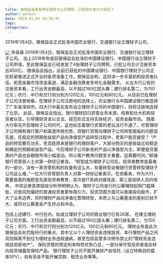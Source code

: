 ```yaml
---
title: 银保监会再发两张理财子公司牌照，已有四大家大行获批了
author: wetech
date: 2019-01-04 19:38:35
tags: 
categories: 
---
```

2019年1月4日，银保监会正式批准中国农业银行、交通银行设立理财子公司。
<!-- more -->
<img align="center" border="0" src="https://imgcdn.yicai.com/uppics/images/2019/01/12e28819b60681750b6317758bf3af44.jpg" />
宋易康
2019年1月4日，银保监会正式批准中国农业银行、交通银行设立理财子公司。
加上2018年年底前银保监会批准的中国建设银行、中国银行设立理财子公司申请，至此银保监会已经发放了4张理财子公司牌照，已批公司合计注册资本达450亿。
银保监会指出，此前已获批的中国建设银行、中国银行理财子公司正在抓紧推进正式开业的各项准备工作。银保监会称，这将进一步丰富机构投资者队伍，拓宽金融市场资金渠道，满足金融消费者多样化金融需求。
从五大行公告的注册资本看，工行出资金额最高，以不超过160亿拔头筹；建行排名第二，为150亿元；农行、中行和交行则分别为120亿元、100亿元和80亿元。
从目前已批理财子公司注册地看，在理财子公司注册地的选择上，农业银行与中国建设银行都选择了广东省深圳市。四大行中最先宣布设立理财子公司的中国银行，则将注册地选择了北京。
此前，银保监会指出，银行理财回归资管业务本源，培育和壮大机构投资者队伍，引导理财资金以合法、规范形式支持实体经济，投资金融市场。
随着大行率先开启理财子公司时代，这也标志着银行资管的老玩法行不通了。尽管理财子公司拥有银行客户和渠道传统优势，但银行资管向理财子公司转型面临的问题首先是，在稳定的预期收益型产品向净值型产品转型过程中，老客户能否接受？
“产品的转型要花功夫，老百姓原来是银行的理财客户，大部分购买的是收益比较稳定和确定的预期收益型产品，今后理财子公司新发的产品以净值型为主，即便是货基类的产品也会跟随市场小幅波动。所以客户教育问题至关重要。这需要时间。”邮储银行资管部人士对第一财经记者说。
“转型成为理财子公司后，投资者教育是最难的一部分，没有一家资管机构的存量有这么大，存量转型会像银行资管转型理财子公司这么难。”一位大行资管部负责人对第一财经记者表示。在他看来，作为大行，需要直面的难题首先是投资者教育，其次是IT系统对接改造，第三是投研人员的培养。
中信证券首席固收分析师明明认为，理财子公司发行的公募理财起购门槛降低，对低风险偏好的普通投资者更有吸引力，投资范围方面可以直接投向股市，扩大了业务边界，同时理财产品向净值化管理转型，本质上与公募基金的差别已经不大，或将对公募基金产生挤占和冲击。
 
 
包括上述建行、中行在内，拟成立理财子公司的商业银行已有26家。
在建立理财子公司方面，工行出资金额最高，以不超过160亿拔头筹；建行排名第二，为150亿元；农行、中行和交行则分别为120亿元、100亿元和80亿元。
理财业务是此次银保监会处罚股份行的重点，其中又以个人理财资金违规投资、本行理财产品之间风险隔离不到位为理财业务违规通病，甚至包括监管多次明令禁止的“理财资金违规投资房地产”。
保险资管的预定利率特性优势凸显，一部分保守型投资者或会转向投资储蓄型保险产品。
银行理财子公司不能开展财产权信托（设立特殊目的载体SPV），自有资金不能开展贷款、租赁业务等等。
